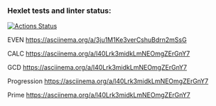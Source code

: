 ### Hexlet tests and linter status:
[![Actions Status](https://github.com/fernandodevelop/frontend-project-44/workflows/hexlet-check/badge.svg)](https://github.com/fernandodevelop/frontend-project-44/actions)


EVEN  https://asciinema.org/a/3ju1M1Ke3verCshuBdrn2mSsG

CALC https://asciinema.org/a/l40Lrk3midkLmNEOmgZErGnY7

GCD https://asciinema.org/a/l40Lrk3midkLmNEOmgZErGnY7

Progression https://asciinema.org/a/l40Lrk3midkLmNEOmgZErGnY7

Prime https://asciinema.org/a/l40Lrk3midkLmNEOmgZErGnY7